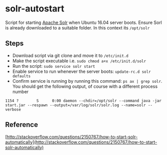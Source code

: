 # solr-autostart
Script for starting [Apache Solr](http://lucene.apache.org/solr/) when Ubuntu 16.04 server boots. Ensure Sorl is already downloaded to a suitable folder. In this context its `/opt/solr`

## Steps
* Download script via git clone and move it to `/etc/init.d`
* Make the script executable i.e. `sudo chmod a+x /etc/init.d/solr`
* Run the script: `sudo service solr start`
* Enable service to run whenever the server boots: `update-rc.d solr defaults`
* Confirm service is running by running this command: `ps ax | grep solr`. You should get the following output, of course with a different process number

```
1154 ?        S      0:00 daemon --chdir=/opt/solr --command java -jar start.jar --respawn --output=/var/log/solr/solr.log --name=solr --verbose
```


## Reference
[http://stackoverflow.com/questions/2150767/how-to-start-solr-automatically](http://stackoverflow.com/questions/2150767/how-to-start-solr-automatically)
